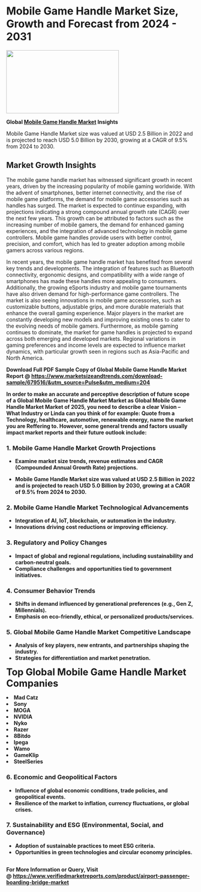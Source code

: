 <H1>Mobile Game Handle Market Size, Growth and Forecast from 2024 - 2031</H1><img class="aligncenter size-medium wp-image-584254" src="https://thirdeyenews.in/wp-content/uploads/2024/09/Global-Market-Research-300x168.jpeg" alt="" width="300" height="168" /><p><strong>Global&nbsp;<a href="https://www.marketsizeandtrends.com/download-sample/679516/&amp;utm_source=Pulse&amp;utm_medium=204">Mobile Game Handle Market</a> Insights</strong></p><p>Mobile Game Handle Market size was valued at USD 2.5 Billion in 2022 and is projected to reach USD 5.0 Billion by 2030, growing at a CAGR of 9.5% from 2024 to 2030.</p><p><h2>Market Growth Insights</h2> <p>The mobile game handle market has witnessed significant growth in recent years, driven by the increasing popularity of mobile gaming worldwide. With the advent of smartphones, better internet connectivity, and the rise of mobile game platforms, the demand for mobile game accessories such as handles has surged. The market is expected to continue expanding, with projections indicating a strong compound annual growth rate (CAGR) over the next few years. This growth can be attributed to factors such as the increasing number of mobile gamers, the demand for enhanced gaming experiences, and the integration of advanced technology in mobile game controllers. Mobile game handles provide users with better control, precision, and comfort, which has led to greater adoption among mobile gamers across various regions.</p> <p><strong></strong></p> <p>In recent years, the mobile game handle market has benefited from several key trends and developments. The integration of features such as Bluetooth connectivity, ergonomic designs, and compatibility with a wide range of smartphones has made these handles more appealing to consumers. Additionally, the growing eSports industry and mobile game tournaments have also driven demand for high-performance game controllers. The market is also seeing innovations in mobile game accessories, such as customizable buttons, adjustable grips, and more durable materials that enhance the overall gaming experience. Major players in the market are constantly developing new models and improving existing ones to cater to the evolving needs of mobile gamers. Furthermore, as mobile gaming continues to dominate, the market for game handles is projected to expand across both emerging and developed markets. Regional variations in gaming preferences and income levels are expected to influence market dynamics, with particular growth seen in regions such as Asia-Pacific and North America.</p> <p><strong></p><p><span class=""><strong>Download Full PDF Sample Copy of Global Mobile Game Handle Market Report</strong> @ <a href="https://www.marketsizeandtrends.com/download-sample/679516/&amp;utm_source=Pulse&amp;utm_medium=204" target="_blank">https://www.marketsizeandtrends.com/download-sample/679516/&amp;utm_source=Pulse&amp;utm_medium=204</a></span></p><p>In order to make an accurate and perceptive description of future scope of a Global&nbsp;Mobile Game Handle Market Market as Global&nbsp;Mobile Game Handle Market Market of 2025, you need to describe a clear Vision &ndash; What Industry or Linda can you think of for example: Quote from a Technology, healthcare, automotive, renewable energy, name the market you are Reffering to. However, some general trends and factors usually impact market reports and their future outlook include:</p><h3>1.&nbsp;<strong>Mobile Game Handle Market Growth Projections</strong></h3><ul><li>Examine market size trends, revenue estimates and CAGR (Compounded Annual Growth Rate) projections.</li><li><p>Mobile Game Handle Market size was valued at USD 2.5 Billion in 2022 and is projected to reach USD 5.0 Billion by 2030, growing at a CAGR of 9.5% from 2024 to 2030.</p></li></ul><h3>2.&nbsp;<strong>Mobile Game Handle Market Technological Advancements</strong></h3><ul><li>Integration of AI, IoT, blockchain, or automation in the industry.</li><li>Innovations driving cost reductions or improving efficiency.</li></ul><h3>3.&nbsp;<strong>Regulatory and Policy Changes</strong></h3><ul><li>Impact of global and regional regulations, including sustainability and carbon-neutral goals.</li><li>Compliance challenges and opportunities tied to government initiatives.</li></ul><h3>4.&nbsp;<strong>Consumer Behavior Trends</strong></h3><ul><li>Shifts in demand influenced by generational preferences (e.g., Gen Z, Millennials).</li><li>Emphasis on eco-friendly, ethical, or personalized products/services.</li></ul><h3>5.&nbsp;<strong>Global Mobile Game Handle Market Competitive Landscape</strong></h3><ul><li>Analysis of key players, new entrants, and partnerships shaping the industry.</li><li>Strategies for differentiation and market penetration.</li></ul><p data-pm-slice="1 1 []"><span style="color: inherit; font-family: inherit; font-size: 25px;">Top Global Mobile Game Handle Market Companies</span></p><div class="" data-test-id=""><p><li>Mad Catz</li><li> Sony</li><li> MOGA</li><li> NVIDIA</li><li> Nyko</li><li> Razer</li><li> 8Bitdo</li><li> Ipega</li><li> Wamo</li><li> GameKlip</li><li> SteelSeries</li></p></div><h3>6.&nbsp;<strong>Economic and Geopolitical Factors</strong></h3><ul><li>Influence of global economic conditions, trade policies, and geopolitical events.</li><li>Resilience of the market to inflation, currency fluctuations, or global crises.</li></ul><h3>7.&nbsp;<strong>Sustainability and ESG (Environmental, Social, and Governance)</strong></h3><ul><li>Adoption of sustainable practices to meet ESG criteria.</li><li>Opportunities in green technologies and circular economy principles.</li></ul><h2><strong style="font-size: 14px;">For More Information or Query, Visit @&nbsp;</strong><a style="background-color: #ffffff; font-size: 14px;" href="https://www.marketsizeandtrends.com/report/mobile-game-handle-market/" target="_blank">https://www.verifiedmarketreports.com/product/airport-passenger-boarding-bridge-market</a></h2>
